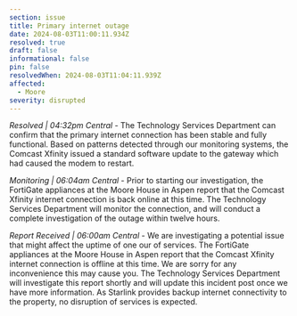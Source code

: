 ```yaml
---
section: issue
title: Primary internet outage
date: 2024-08-03T11:00:11.934Z
resolved: true
draft: false
informational: false
pin: false
resolvedWhen: 2024-08-03T11:04:11.939Z
affected:
  - Moore
severity: disrupted
---
```

*Resolved | 04:32pm Central* - The Technology Services Department can confirm that the primary internet connection has been stable and fully functional. Based on patterns detected through our monitoring systems, the Comcast Xfinity issued a standard software update to the gateway which had caused the modem to restart. 

*Monitoring | 06:04am Central* - Prior to starting our investigation, the FortiGate appliances at the Moore House in Aspen report that the Comcast Xfinity internet connection is back online at this time. The Technology Services Department will monitor the connection, and will conduct a complete investigation of the outage within twelve hours.

*Report Received | 06:00am Central* - We are investigating a potential issue that might affect the uptime of one our of services. The FortiGate appliances at the Moore House in Aspen report that the Comcast Xfinity internet connection is offline at this time. We are sorry for any inconvenience this may cause you. The Technology Services Department will investigate this report shortly and will update this incident post once we have more information. As Starlink provides backup internet connectivity to the property, no disruption of services is expected.